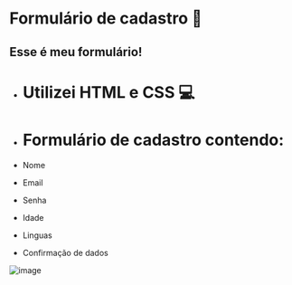 # Formulário de cadastro 📝

## Esse é meu formulário!

- # Utilizei HTML e CSS 💻


- # Formulário de cadastro contendo:
- Nome
- Email
- Senha
- Idade
- Linguas
- Confirmação de dados

![image](https://github.com/MateusFoltranTomaz/Reposit-rio/assets/142942489/16ff6696-563c-415d-8306-7614ac7cbf36)
